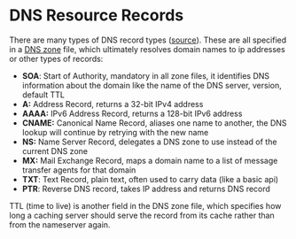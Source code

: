 # DNS Resource Records
There are many types of DNS record types ([source](https://en.wikipedia.org/wiki/List_of_DNS_record_types)). These are all specified in a [DNS zone](https://github.com/kevintpeng/Learn-Something-Everyday/blob/master/Networking/Subdomains%20and%20DNS%20Zones.md) file, which ultimately resolves domain names to ip addresses or other types of records:
- **SOA**: Start of Authority, mandatory in all zone files, it identifies DNS information about the domain like the name of the DNS server, version, default TTL
- **A:** Address Record, returns a 32-bit IPv4 address
- **AAAA:** IPv6 Address Record, returns a 128-bit IPv6 address
- **CNAME:** Canonical Name Record, aliases one name to another, the DNS lookup will continue by retrying with the new name
- **NS:** Name Server Record, delegates a DNS zone to use instead of the current DNS zone
- **MX:** Mail Exchange Record, maps a domain name to a list of message transfer agents for that domain
- **TXT**: Text Record, plain text, often used to carry data (like a basic api)
- **PTR**: Reverse DNS record, takes IP address and returns DNS record

TTL (time to live) is another field in the DNS zone file, which specifies how long a caching server should serve the record from its cache rather than from the nameserver again.
